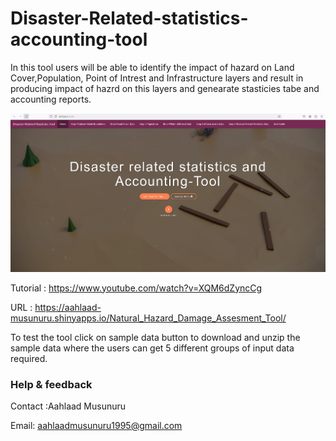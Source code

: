 
# Disaster-Related-statistics-accounting-tool

In this tool users will be able to identify the impact of hazard on Land Cover,Population, Point of Intrest and Infrastructure 
layers and result in producing impact of hazrd on this layers and genearate stasticies tabe and accounting reports. 
<p><img src="./Tool.png" alt="Disaster-Related-statistics-accounting-tool"></p>

Tutorial :  https://www.youtube.com/watch?v=XQM6dZyncCg

URL : https://aahlaad-musunuru.shinyapps.io/Natural_Hazard_Damage_Assesment_Tool/


To test the tool click on sample data button to download and unzip the sample data where the users can get 5 different groups of input data required.


### Help & feedback

Contact :Aahlaad Musunuru

Email: aahlaadmusunuru1995@gmail.com
